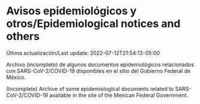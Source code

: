 # Avisos epidemiológicos y otros/Epidemiological notices and others

Última actualización/Last update: 2022-07-12T21:54:13-05:00

Archivo (incompleto) de algunos documentos epidemiológicos relacionados con SARS-CoV-2/COVID-19 disponibles en el sitio del Gobierno Federal de México.

(Incomplete) Archive of some epidemiological documents related to SARS-CoV-2/COVID-19 available in the site of the Mexican Federal Government.
